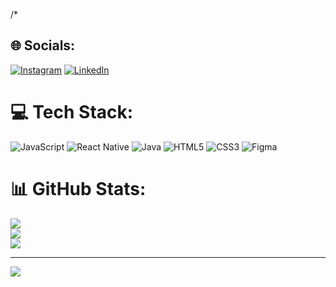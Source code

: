 
/*
## 🌐 Socials:
[![Instagram](https://img.shields.io/badge/Instagram-%23E4405F.svg?logo=Instagram&logoColor=white)](https://instagram.com/ubaturalpp) [![LinkedIn](https://img.shields.io/badge/LinkedIn-%230077B5.svg?logo=linkedin&logoColor=white)](https://linkedin.com/in/umut-baturalp) 

# 💻 Tech Stack:
![JavaScript](https://img.shields.io/badge/javascript-%23323330.svg?style=for-the-badge&logo=javascript&logoColor=%23F7DF1E) ![React Native](https://img.shields.io/badge/react_native-%2320232a.svg?style=for-the-badge&logo=react&logoColor=%2361DAFB) ![Java](https://img.shields.io/badge/java-%23ED8B00.svg?style=for-the-badge&logo=openjdk&logoColor=white) ![HTML5](https://img.shields.io/badge/html5-%23E34F26.svg?style=for-the-badge&logo=html5&logoColor=white) ![CSS3](https://img.shields.io/badge/css3-%231572B6.svg?style=for-the-badge&logo=css3&logoColor=white) ![Figma](https://img.shields.io/badge/figma-%23F24E1E.svg?style=for-the-badge&logo=figma&logoColor=white)

# 📊 GitHub Stats:
![](https://github-readme-stats.vercel.app/api?username=har1emshake&theme=dark&hide_border=false&include_all_commits=false&count_private=false)<br/>
![](https://github-readme-streak-stats.herokuapp.com/?user=har1emshake&theme=dark&hide_border=false)<br/>
![](https://github-readme-stats.vercel.app/api/top-langs/?username=har1emshake&theme=dark&hide_border=false&include_all_commits=false&count_private=false&layout=compact)

---
[![](https://visitcount.itsvg.in/api?id=har1emshake&icon=0&color=0)](https://visitcount.itsvg.in)

<!-- Proudly created with GPRM ( https://gprm.itsvg.in ) -->
